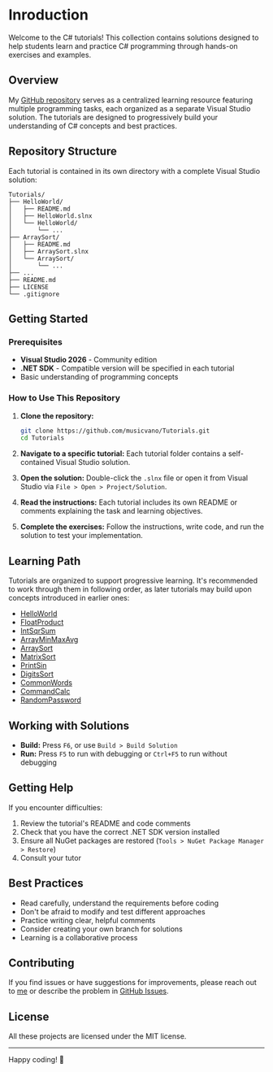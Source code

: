 # Inroduction

Welcome to the C# tutorials! This collection contains solutions designed to help students learn and practice C# programming through hands-on exercises and examples.

## Overview

My [GitHub repository](https://github.com/musicvano/Tutorials) serves as a centralized learning resource featuring multiple programming tasks, each organized as a separate Visual Studio solution. The tutorials are designed to progressively build your understanding of C# concepts and best practices.

## Repository Structure

Each tutorial is contained in its own directory with a complete Visual Studio solution:

```
Tutorials/
├── HelloWorld/
│   ├── README.md
│   ├── HelloWorld.slnx
│   └── HelloWorld/
│       └── ...
├── ArraySort/
│   ├── README.md
│   ├── ArraySort.slnx
│   └── ArraySort/
│       └── ...
├── ...
├── README.md
├── LICENSE
└── .gitignore
```

## Getting Started

### Prerequisites

- **Visual Studio 2026** - Community edition
- **.NET SDK** - Compatible version will be specified in each tutorial
- Basic understanding of programming concepts

### How to Use This Repository

1. **Clone the repository:**

   ```bash
   git clone https://github.com/musicvano/Tutorials.git
   cd Tutorials
   ```

2. **Navigate to a specific tutorial:**
   Each tutorial folder contains a self-contained Visual Studio solution.

3. **Open the solution:**
   Double-click the `.slnx` file or open it from Visual Studio via `File > Open > Project/Solution`.

4. **Read the instructions:**
   Each tutorial includes its own README or comments explaining the task and learning objectives.

5. **Complete the exercises:**
   Follow the instructions, write code, and run the solution to test your implementation.

## Learning Path

Tutorials are organized to support progressive learning. It's recommended to work through them in following order, as later tutorials may build upon concepts introduced in earlier ones:

- [HelloWorld](https://github.com/musicvano/Tutorials/tree/main/HelloWorld)
- [FloatProduct](https://github.com/musicvano/Tutorials/tree/main/FloatProduct)
- [IntSqrSum](https://github.com/musicvano/Tutorials/tree/main/IntSqrSum)
- [ArrayMinMaxAvg](https://github.com/musicvano/Tutorials/tree/main/ArrayMinMaxAvg)
- [ArraySort](https://github.com/musicvano/Tutorials/tree/main/ArraySort)
- [MatrixSort](https://github.com/musicvano/Tutorials/tree/main/MatrixSort)
- [PrintSin](https://github.com/musicvano/Tutorials/tree/main/PrintSin)
- [DigitsSort](https://github.com/musicvano/Tutorials/tree/main/DigitsSort)
- [CommonWords](https://github.com/musicvano/Tutorials/tree/main/CommonWords)
- [CommandCalc](https://github.com/musicvano/Tutorials/tree/main/CommandCalc)
- [RandomPassword](https://github.com/musicvano/Tutorials/tree/main/RandomPassword)

## Working with Solutions

- **Build:** Press `F6`, or use `Build > Build Solution`
- **Run:** Press `F5` to run with debugging or `Ctrl+F5` to run without debugging

## Getting Help

If you encounter difficulties:

1. Review the tutorial's README and code comments
2. Check that you have the correct .NET SDK version installed
3. Ensure all NuGet packages are restored (`Tools > NuGet Package Manager > Restore`)
4. Consult your tutor

## Best Practices

- Read carefully, understand the requirements before coding
- Don't be afraid to modify and test different approaches
- Practice writing clear, helpful comments
- Consider creating your own branch for solutions
- Learning is a collaborative process

## Contributing

If you find issues or have suggestions for improvements, please reach out to [me](/about) or describe the problem in [GitHub Issues](https://github.com/musicvano/Tutorials/issues).

## License

All these projects are licensed under the MIT license.

---

Happy coding! 🚀
